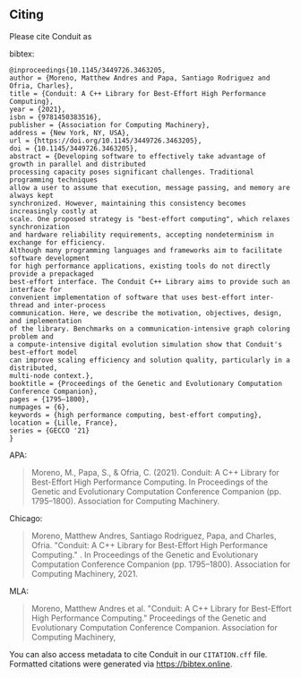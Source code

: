 ## Citing
Please cite Conduit as

bibtex:
```
@inproceedings{10.1145/3449726.3463205,
author = {Moreno, Matthew Andres and Papa, Santiago Rodriguez and Ofria, Charles},
title = {Conduit: A C++ Library for Best-Effort High Performance Computing},
year = {2021},
isbn = {9781450383516},
publisher = {Association for Computing Machinery},
address = {New York, NY, USA},
url = {https://doi.org/10.1145/3449726.3463205},
doi = {10.1145/3449726.3463205},
abstract = {Developing software to effectively take advantage of growth in parallel and distributed
processing capacity poses significant challenges. Traditional programming techniques
allow a user to assume that execution, message passing, and memory are always kept
synchronized. However, maintaining this consistency becomes increasingly costly at
scale. One proposed strategy is "best-effort computing", which relaxes synchronization
and hardware reliability requirements, accepting nondeterminism in exchange for efficiency.
Although many programming languages and frameworks aim to facilitate software development
for high performance applications, existing tools do not directly provide a prepackaged
best-effort interface. The Conduit C++ Library aims to provide such an interface for
convenient implementation of software that uses best-effort inter-thread and inter-process
communication. Here, we describe the motivation, objectives, design, and implementation
of the library. Benchmarks on a communication-intensive graph coloring problem and
a compute-intensive digital evolution simulation show that Conduit's best-effort model
can improve scaling efficiency and solution quality, particularly in a distributed,
multi-node context.},
booktitle = {Proceedings of the Genetic and Evolutionary Computation Conference Companion},
pages = {1795–1800},
numpages = {6},
keywords = {high performance computing, best-effort computing},
location = {Lille, France},
series = {GECCO '21}
}
```

APA:
> Moreno, M., Papa, S., & Ofria, C. (2021). Conduit: A C++ Library for Best-Effort High Performance Computing. In Proceedings of the Genetic and Evolutionary Computation Conference Companion (pp. 1795–1800). Association for Computing Machinery.

Chicago:
>  Moreno, Matthew Andres, Santiago Rodriguez, Papa, and Charles, Ofria. "Conduit: A C++ Library for Best-Effort High Performance Computing." . In Proceedings of the Genetic and Evolutionary Computation Conference Companion (pp. 1795–1800). Association for Computing Machinery, 2021.

MLA:
> Moreno, Matthew Andres et al. "Conduit: A C++ Library for Best-Effort High Performance Computing." Proceedings of the Genetic and Evolutionary Computation Conference Companion. Association for Computing Machinery, 

You can also access metadata to cite Conduit in our `CITATION.cff` file.
Formatted citations were generated via <https://bibtex.online>.
